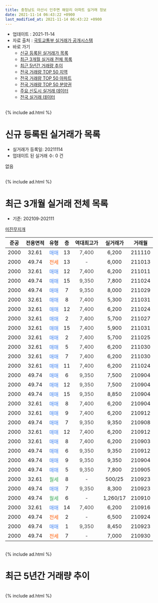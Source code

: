 ```yaml
---
title: 충청남도 아산시 인주면 해암리 아파트 실거래 정보
date: 2021-11-14 06:43:22 +0900
last_modified_at: 2021-11-14 06:43:22 +0900
---
```


* 업데이트 : 2021-11-14
* 자료 출처 : [국토교통부 실거래가 공개시스템](http://rt.molit.go.kr)
* 바로 가기
    * [신규 등록된 실거래가 목록](#신규-등록된-실거래가-목록)
    * [최근 3개월 실거래 전체 목록](#최근-3개월-실거래-전체-목록)
    * [최근 5년간 거래량 추이](#최근-5년간-거래량-추이)
    * [전국 거래량 TOP 50 지역](https://inasie.github.io/apt-trade-info/최근-3개월-전국에서-가장-거래가-많이-발생한-지역)
    * [전국 거래량 TOP 50 아파트](https://inasie.github.io/apt-trade-info/최근-3개월-전국에서-가장-거래가-많이-발생한-아파트)
    * [전국 거래량 TOP 50 분양권](https://inasie.github.io/apt-trade-info/최근-3개월-전국에서-가장-거래가-많이-발생한-분양권)
    * [주요 신도시 실거래 데이터](https://inasie.github.io/apt-trade-info/주요-신도시)
    * [전국 실거래 데이터](https://inasie.github.io/apt-trade-info/전국)
<br>
{% include ad.html %}
<br>

# 신규 등록된 실거래가 목록
* 실거래가 등록일: 20211114
* 업데이트 된 실거래 수: 0 건

없음

<br>
{% include ad.html %}
<br>

# 최근 3개월 실거래 전체 목록
* 기준: 202109-202111


[미진무지개](https://search.naver.com/search.naver?query=%EC%B6%A9%EC%B2%AD%EB%82%A8%EB%8F%84+%EC%95%84%EC%82%B0%EC%8B%9C+%EC%9D%B8%EC%A3%BC%EB%A9%B4+%ED%95%B4%EC%95%94%EB%A6%AC+%EB%AF%B8%EC%A7%84%EB%AC%B4%EC%A7%80%EA%B0%9C)

|준공|전용면적|유형|층|역대최고가|실거래가|거래월|
|:---:|:---:|:---:|:---:|:---:|:---:|:---:|
|2000|32.61|<span style="color:#4285f3">매매</span>|13|<span style="color:#444444">7,400</span>|6,200|211110|
|2000|49.74|<span style="color:#ff5a00">전세</span>|13|<span style="color:#444444">-</span>|6,000|211013|
|2000|32.61|<span style="color:#4285f3">매매</span>|12|<span style="color:#444444">7,400</span>|6,200|211011|
|2000|49.74|<span style="color:#4285f3">매매</span>|15|<span style="color:#444444">9,350</span>|7,800|211024|
|2000|49.74|<span style="color:#4285f3">매매</span>|7|<span style="color:#444444">9,350</span>|8,000|211029|
|2000|32.61|<span style="color:#4285f3">매매</span>|8|<span style="color:#444444">7,400</span>|5,300|211031|
|2000|32.61|<span style="color:#4285f3">매매</span>|12|<span style="color:#444444">7,400</span>|6,200|211024|
|2000|32.61|<span style="color:#4285f3">매매</span>|2|<span style="color:#444444">7,400</span>|5,700|211027|
|2000|32.61|<span style="color:#4285f3">매매</span>|15|<span style="color:#444444">7,400</span>|5,900|211031|
|2000|32.61|<span style="color:#4285f3">매매</span>|2|<span style="color:#444444">7,400</span>|5,700|211025|
|2000|32.61|<span style="color:#4285f3">매매</span>|5|<span style="color:#444444">7,400</span>|6,200|211030|
|2000|32.61|<span style="color:#4285f3">매매</span>|7|<span style="color:#444444">7,400</span>|6,200|211030|
|2000|32.61|<span style="color:#4285f3">매매</span>|11|<span style="color:#444444">7,400</span>|6,200|211024|
|2000|49.74|<span style="color:#4285f3">매매</span>|6|<span style="color:#444444">9,350</span>|7,500|210904|
|2000|49.74|<span style="color:#4285f3">매매</span>|12|<span style="color:#444444">9,350</span>|7,500|210904|
|2000|49.74|<span style="color:#4285f3">매매</span>|15|<span style="color:#444444">9,350</span>|8,850|210904|
|2000|32.61|<span style="color:#4285f3">매매</span>|8|<span style="color:#444444">7,400</span>|6,200|210904|
|2000|32.61|<span style="color:#4285f3">매매</span>|9|<span style="color:#444444">7,400</span>|6,200|210912|
|2000|49.74|<span style="color:#4285f3">매매</span>|7|<span style="color:#444444">9,350</span>|9,350|210908|
|2000|32.61|<span style="color:#4285f3">매매</span>|12|<span style="color:#444444">7,400</span>|6,200|210912|
|2000|32.61|<span style="color:#4285f3">매매</span>|8|<span style="color:#444444">7,400</span>|6,200|210903|
|2000|49.74|<span style="color:#4285f3">매매</span>|6|<span style="color:#444444">9,350</span>|9,350|210912|
|2000|49.74|<span style="color:#4285f3">매매</span>|9|<span style="color:#444444">9,350</span>|9,350|210904|
|2000|49.74|<span style="color:#4285f3">매매</span>|5|<span style="color:#444444">9,350</span>|7,800|210905|
|2000|32.61|<span style="color:#34a853">월세</span>|8|<span style="color:#444444">-</span>|500/25|210923|
|2000|49.74|<span style="color:#4285f3">매매</span>|7|<span style="color:#444444">9,350</span>|8,300|210923|
|2000|49.74|<span style="color:#34a853">월세</span>|6|<span style="color:#444444">-</span>|1,260/17|210910|
|2000|32.61|<span style="color:#4285f3">매매</span>|14|<span style="color:#444444">7,400</span>|6,200|210916|
|2000|49.74|<span style="color:#ff5a00">전세</span>|2|<span style="color:#444444">-</span>|6,500|210924|
|2000|49.74|<span style="color:#4285f3">매매</span>|1|<span style="color:#444444">9,350</span>|8,450|210923|
|2000|49.74|<span style="color:#ff5a00">전세</span>|7|<span style="color:#444444">-</span>|7,000|210930|


<br>
{% include ad.html %}
<br>

# 최근 5년간 거래량 추이


<div style="width:100%;">
    <canvas id="deal_progress" height="200"></canvas>
</div>

<script>
new Chart(document.getElementById("deal_progress"), {
    type: 'line',
    data: {
        labels: ['201611','201612','201701','201702','201703','201704','201705','201706','201707','201708','201709','201710','201711','201712','201801','201802','201803','201804','201805','201806','201807','201808','201809','201810','201811','201812','201901','201902','201903','201904','201905','201906','201907','201908','201909','201910','201911','201912','202001','202002','202003','202004','202005','202006','202007','202008','202009','202010','202011','202012','202101','202102','202103','202104','202105','202106','202107','202108','202109','202110','202111'],
        datasets: [{
            label: '매매',
            pointRadius: 1,
            data: [0, 0, 1, 0, 2, 0, 0, 1, 0, 0, 1, 0, 0, 0, 0, 0, 0, 0, 1, 0, 0, 0, 4, 11, 0, 0, 0, 0, 0, 0, 0, 0, 14, 10, 0, 0, 4, 0, 2, 0, 15, 2, 0, 1, 3, 0, 1, 0, 0, 1, 9, 32, 21, 22, 8, 9, 11, 44, 14, 11, 1],
            borderColor: "rgba(255, 201, 14, 1)",
            backgroundColor: "rgba(255, 201, 14, 0.5)",
            fill: false,
            lineTension: 0
        },{
            label: '전월세',
            pointRadius: 1,
            data: [0, 0, 2, 1, 0, 0, 2, 2, 2, 0, 2, 0, 4, 3, 2, 2, 4, 2, 3, 0, 0, 1, 0, 1, 0, 2, 1, 2, 1, 4, 2, 2, 2, 8, 0, 1, 4, 4, 1, 8, 5, 3, 0, 0, 5, 2, 0, 0, 0, 3, 1, 0, 1, 2, 6, 2, 2, 0, 4, 1, 0],
            borderColor: "rgba(0, 141, 185, 1)",
            backgroundColor: "rgba(0, 141, 185, 0.5)",
            fill: false,
            lineTension: 0
        }
        ]
    },
    options: {
        responsive: true,
        title: {
            display: false
        },
        tooltips: {
            mode: 'index',
            intersect: false
        },
        hover: {
            mode: 'nearest',
            intersect: true
        },
        scales: {
            xAxes: [{
                display: true,
                scaleLabel: {
                    display: true,
                    labelString: '년/월'
                }
            }],
            yAxes: [{
                display: true,
                ticks: {
                    suggestedMin: 0,
                },
                scaleLabel: {
                    display: true,
                    labelString: '실거래 수'
                }
            }]
        }
    }
});

</script>


<br>
{% include ad.html %}
<br>

